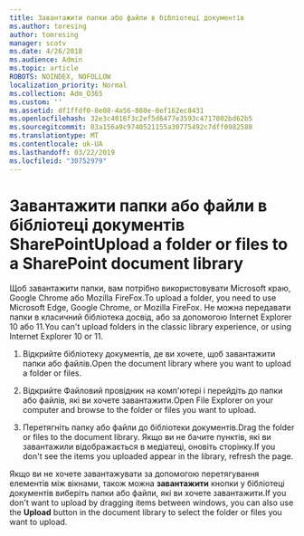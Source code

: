 ```yaml
---
title: Завантажити папки або файли в бібліотеці документів
ms.author: toresing
author: tomresing
manager: scotv
ms.date: 4/26/2018
ms.audience: Admin
ms.topic: article
ROBOTS: NOINDEX, NOFOLLOW
localization_priority: Normal
ms.collection: Adm_O365
ms.custom: ''
ms.assetid: df1ffdf0-8e08-4a56-880e-8ef162ec8431
ms.openlocfilehash: 32e3c4016f3c2ef5d6477e3593c4717802bd62b5
ms.sourcegitcommit: 03a156a9c9740521155a30775492c7dff0982588
ms.translationtype: MT
ms.contentlocale: uk-UA
ms.lasthandoff: 03/22/2019
ms.locfileid: "30752979"
---
```

# <a name="upload-a-folder-or-files-to-a-sharepoint-document-library"></a><span data-ttu-id="28c1a-102">Завантажити папки або файли в бібліотеці документів SharePoint</span><span class="sxs-lookup"><span data-stu-id="28c1a-102">Upload a folder or files to a SharePoint document library</span></span>

<span data-ttu-id="28c1a-103">Щоб завантажити папки, вам потрібно використовувати Microsoft краю, Google Chrome або Mozilla FireFox.</span><span class="sxs-lookup"><span data-stu-id="28c1a-103">To upload a folder, you need to use Microsoft Edge, Google Chrome, or Mozilla FireFox.</span></span> <span data-ttu-id="28c1a-104">Не можна передавати папки в класичний бібліотека досвід, або за допомогою Internet Explorer 10 або 11.</span><span class="sxs-lookup"><span data-stu-id="28c1a-104">You can't upload folders in the classic library experience, or using Internet Explorer 10 or 11.</span></span>
  
1. <span data-ttu-id="28c1a-105">Відкрийте бібліотеку документів, де ви хочете, щоб завантажити папки або файлів.</span><span class="sxs-lookup"><span data-stu-id="28c1a-105">Open the document library where you want to upload a folder or files.</span></span>
    
2. <span data-ttu-id="28c1a-106">Відкрийте Файловий провідник на комп'ютері і перейдіть до папки або файлів, які ви хочете завантажити.</span><span class="sxs-lookup"><span data-stu-id="28c1a-106">Open File Explorer on your computer and browse to the folder or files you want to upload.</span></span>
    
3. <span data-ttu-id="28c1a-107">Перетягніть папку або файли до бібліотеки документів.</span><span class="sxs-lookup"><span data-stu-id="28c1a-107">Drag the folder or files to the document library.</span></span> <span data-ttu-id="28c1a-108">Якщо ви не бачите пунктів, які ви завантажили відображається в медіатеці, оновіть сторінку.</span><span class="sxs-lookup"><span data-stu-id="28c1a-108">If you don't see the items you uploaded appear in the library, refresh the page.</span></span> 
    
<span data-ttu-id="28c1a-109">Якщо ви не хочете завантажувати за допомогою перетягування елементів між вікнами, також можна **завантажити** кнопки у бібліотеці документів виберіть папки або файли, які ви хочете завантажити.</span><span class="sxs-lookup"><span data-stu-id="28c1a-109">If you don't want to upload by dragging items between windows, you can also use the **Upload** button in the document library to select the folder or files you want to upload.</span></span> 
  

